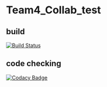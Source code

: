 # Team4_Collab_test
## build
[![Build Status](https://travis-ci.org/AnujMurali/Team4_Collab_test.svg?branch=master)](https://travis-ci.org/AnujMurali/Team4_Collab_test)
## code checking
[![Codacy Badge](https://app.codacy.com/project/badge/Grade/0afff1803ebe4b56a7d94346a4838dff)](https://www.codacy.com/manual/AnujMurali/Team4_Collab_test?utm_source=github.com&amp;utm_medium=referral&amp;utm_content=AnujMurali/Team4_Collab_test&amp;utm_campaign=Badge_Grade)
